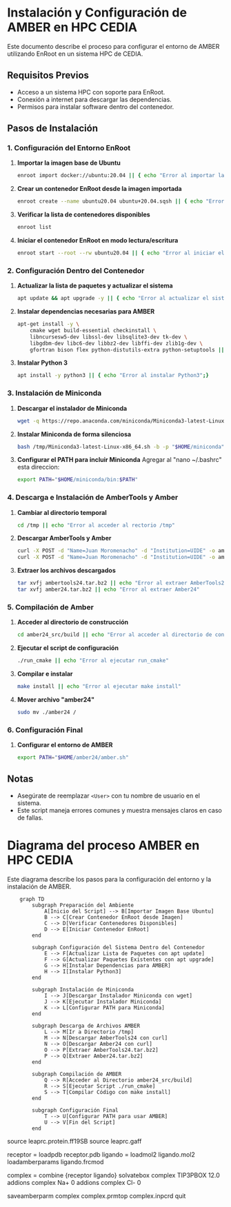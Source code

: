 # Instalación y Configuración de AMBER en HPC CEDIA

Este documento describe el proceso para configurar el entorno de AMBER utilizando EnRoot en un sistema HPC de CEDIA.

## Requisitos Previos

- Acceso a un sistema HPC con soporte para EnRoot.
- Conexión a internet para descargar las dependencias.
- Permisos para instalar software dentro del contenedor.

## Pasos de Instalación

### 1. Configuración del Entorno EnRoot

1. **Importar la imagen base de Ubuntu**  
   ```bash
   enroot import docker://ubuntu:20.04 || { echo "Error al importar la imagen base de Ubuntu";}
   ```

2. **Crear un contenedor EnRoot desde la imagen importada**  
   ```bash
   enroot create --name ubuntu20.04 ubuntu+20.04.sqsh || { echo "Error al crear el contenedor EnRoot";}
   ```

3. **Verificar la lista de contenedores disponibles**  
   ```bash
   enroot list
   ```

4. **Iniciar el contenedor EnRoot en modo lectura/escritura**  
   ```bash
   enroot start --root --rw ubuntu20.04 || { echo "Error al iniciar el contenedor EnRoot";}
   ```

### 2. Configuración Dentro del Contenedor

1. **Actualizar la lista de paquetes y actualizar el sistema**  
   ```bash
   apt update && apt upgrade -y || { echo "Error al actualizar el sistema";}
   ```

2. **Instalar dependencias necesarias para AMBER**  
   ```bash
   apt-get install -y \
       cmake wget build-essential checkinstall \
       libncursesw5-dev libssl-dev libsqlite3-dev tk-dev \
       libgdbm-dev libc6-dev libbz2-dev libffi-dev zlib1g-dev \
       gfortran bison flex python-distutils-extra python-setuptools || { echo "Error al instalar dependencias";}
   ```

3. **Instalar Python 3**  
   ```bash
   apt install -y python3 || { echo "Error al instalar Python3";}
   ```

### 3. Instalación de Miniconda

1. **Descargar el instalador de Miniconda**  
   ```bash
   wget -q https://repo.anaconda.com/miniconda/Miniconda3-latest-Linux-x86_64.sh -O /tmp/Miniconda3-latest-Linux-x86_64.sh || { echo "Error al descargar Miniconda";}
   ```

2. **Instalar Miniconda de forma silenciosa**  
   ```bash
   bash /tmp/Miniconda3-latest-Linux-x86_64.sh -b -p "$HOME/miniconda" || { echo "Error al instalar Miniconda";}
   ```

3. **Configurar el PATH para incluir Miniconda**
   Agregar al "nano ~/.bashrc" esta direccion:  
   ```bash
   export PATH="$HOME/miniconda/bin:$PATH"
   ```

### 4. Descarga e Instalación de AmberTools y Amber

1. **Cambiar al directorio temporal**  
   ```bash
   cd /tmp || echo "Error al acceder al rectorio /tmp"
   ```

2. **Descargar AmberTools y Amber**  
   ```bash
   curl -X POST -d "Name=Juan Moromenacho" -d "Institution=UIDE" -o ambertools24.tar.gz https://ambermd.org/cgi-bin/AmberTools24-get.pl || echo "Error al descargar AmberTools24"
   curl -X POST -d "Name=Juan Moromenacho" -d "Institution=UIDE" -o amber24.tar.gz https://ambermd.org/cgi-bin/Amber24free-get.pl || echo "Error al descargar Amber24"
   ```

3. **Extraer los archivos descargados**  
   ```bash
   tar xvfj ambertools24.tar.bz2 || echo "Error al extraer AmberTools24"
   tar xvfj amber24.tar.bz2 || echo "Error al extraer Amber24"
   ```

### 5. Compilación de Amber

1. **Acceder al directorio de construcción**  
   ```bash
   cd amber24_src/build || echo "Error al acceder al directorio de construcción"
   ```

2. **Ejecutar el script de configuración**  
   ```bash
   ./run_cmake || echo "Error al ejecutar run_cmake"
   ```

3. **Compilar e instalar**  
   ```bash
   make install || echo "Error al ejecutar make install"
   ```

4. **Mover archivo "amber24"**
   ```bash
   sudo mv ./amber24 /
   ```


### 6. Configuración Final

1. **Configurar el entorno de AMBER**  
   ```bash
   export PATH="$HOME/amber24/amber.sh"
   ```

## Notas

- Asegúrate de reemplazar `<User>` con tu nombre de usuario en el sistema.
- Este script maneja errores comunes y muestra mensajes claros en caso de fallas.

# Diagrama del proceso AMBER en HPC CEDIA

Este diagrama describe los pasos para la configuración del entorno y la instalación de AMBER.

```mermaid
    graph TD
        subgraph Preparación del Ambiente
            A[Inicio del Script] --> B[Importar Imagen Base Ubuntu]
            B --> C[Crear Contenedor EnRoot desde Imagen]
            C --> D[Verificar Contenedores Disponibles]
            D --> E[Iniciar Contenedor EnRoot]
        end

        subgraph Configuración del Sistema Dentro del Contenedor
            E --> F[Actualizar Lista de Paquetes con apt update]
            F --> G[Actualizar Paquetes Existentes con apt upgrade]
            G --> H[Instalar Dependencias para AMBER]
            H --> I[Instalar Python3]
        end

        subgraph Instalación de Miniconda
            I --> J[Descargar Instalador Miniconda con wget]
            J --> K[Ejecutar Instalador Miniconda]
            K --> L[Configurar PATH para Miniconda]
        end

        subgraph Descarga de Archivos AMBER
            L --> M[Ir a Directorio /tmp]
            M --> N[Descargar AmberTools24 con curl]
            N --> O[Descargar Amber24 con curl]
            O --> P[Extraer AmberTools24.tar.bz2]
            P --> Q[Extraer Amber24.tar.bz2]
        end

        subgraph Compilación de AMBER
            Q --> R[Acceder al Directorio amber24_src/build]
            R --> S[Ejecutar Script ./run_cmake]
            S --> T[Compilar Código con make install]
        end

        subgraph Configuración Final
            T --> U[Configurar PATH para usar AMBER]
            U --> V[Fin del Script]
        end
```

source leaprc.protein.ff19SB
source leaprc.gaff

receptor = loadpdb receptor.pdb
ligando = loadmol2 ligando.mol2
loadamberparams ligando.frcmod

complex = combine {receptor ligando}
solvatebox complex TIP3PBOX 12.0
addions complex Na+ 0
addions complex Cl- 0

saveamberparm complex complex.prmtop complex.inpcrd
quit
